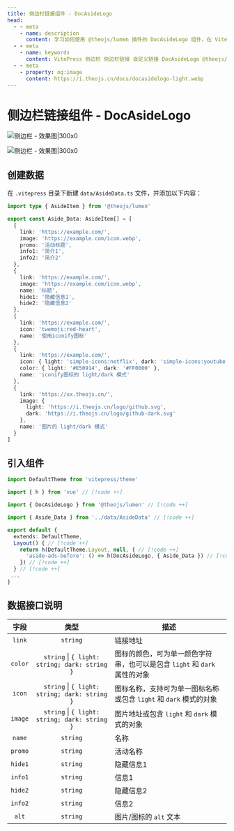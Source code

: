 ```yaml
---
title: 侧边栏链接组件 - DocAsideLogo
head:
  - - meta
    - name: description
      content: 学习如何使用 @theojs/lumen 插件的 DocAsideLogo 组件，在 VitePress 站点的侧边栏添加自定义链接、推广信息或品牌Logo。本指南将引导你配置数据并集成组件，以丰富侧边栏内容和提升用户体验。
  - - meta
    - name: keywords
      content: VitePress 侧边栏 侧边栏链接 自定义链接 DocAsideLogo @theojs/lumen Lumen Vue组件 主题插件 网站定制 推广信息 品牌Logo theojs VitePress插件 Iconify light/dark模式
  - - meta
    - property: og:image
      content: https://i.theojs.cn/docs/docasidelogo-light.webp
---
```


# 侧边栏链接组件 - DocAsideLogo

![侧边栏 - 效果图|300x0](https://i.theojs.cn/docs/docasidelogo-light.webp#light '侧边栏 - 效果图')

![侧边栏 - 效果图|300x0](https://i.theojs.cn/docs/docasidelogo-dark.webp#dark '侧边栏 - 效果图')

## 创建数据

在 `.vitepress` 目录下新建 `data/AsideData.ts` 文件，并添加以下内容：

```ts [.vitepress/data/AsideData.ts]
import type { AsideItem } from '@theojs/lumen'

export const Aside_Data: AsideItem[] = [
  {
    link: 'https://example.com/',
    image: 'https://example.com/icon.webp',
    promo: '活动标题',
    info1: '简介1',
    info2: '简介2'
  },
  {
    link: 'https://example.com/',
    image: 'https://example.com/icon.webp',
    name: '标题',
    hide1: '隐藏信息1',
    hide2: '隐藏信息2'
  },
  {
    link: 'https://example.com/',
    icon: 'twemoji:red-heart',
    name: '使用iconify图标'
  },
  {
    link: 'https://example.com/',
    icon: { light: 'simple-icons:netflix', dark: 'simple-icons:youtube' },
    color: { light: '#E50914', dark: '#FF0000' },
    name: 'iconify图标的 light/dark 模式'
  },
  {
    link: 'https://xx.theojs.cn/',
    image: {
      light: 'https://i.theojs.cn/logo/github.svg',
      dark: 'https://i.theojs.cn/logo/github-dark.svg'
    },
    name: '图片的 light/dark 模式'
  }
]
```

## 引入组件

```ts [.vitepress/theme/index.ts]
import DefaultTheme from 'vitepress/theme'

import { h } from 'vue' // [!code ++]

import { DocAsideLogo } from '@theojs/lumen' // [!code ++]

import { Aside_Data } from '../data/AsideData' // [!code ++]

export default {
  extends: DefaultTheme,
  Layout() { // [!code ++]
    return h(DefaultTheme.Layout, null, { // [!code ++]
      'aside-ads-before': () => h(DocAsideLogo, { Aside_Data }) // [!code ++]
    }) // [!code ++]
  } // [!code ++]
 ...
}
```

## 数据接口说明

|  字段   |                     类型                      | 描述                                                                                                                                                                                                     |
| :-----: | :-------------------------------------------: | -------------------------------------------------------------------------------------------------------------------------------------------------------------------------------------------------------- |
| `link`  |                   `string`                    | 链接地址                                                                                                                                                                                                 |
| `color` | `string` \| `{ light: string; dark: string }` | 图标的颜色，可为单一颜色字符串，也可以是包含 `light` 和 `dark` 属性的对象                                                                                                                                |
| `icon`  | `string` \| `{ light: string; dark: string }` | 图标名称，支持<Pill name="iconify 图标" link="https://icon-sets.iconify.design/" icon="line-md:iconify2-static" color="#1769AA" alt="iconify icon" />可为单一图标名称或包含 `light` 和 `dark` 模式的对象 |
| `image` | `string` \| `{ light: string; dark: string }` | 图片地址或包含 `light` 和 `dark` 模式的对象                                                                                                                                                              |
| `name`  |                   `string`                    | <Badge text="可选" /> 名称                                                                                                                                                                               |
| `promo` |                   `string`                    | <Badge text="可选" /> 活动名称                                                                                                                                                                           |
| `hide1` |                   `string`                    | <Badge text="可选" /> 隐藏信息1                                                                                                                                                                          |
| `info1` |                   `string`                    | <Badge text="可选" /> 信息1                                                                                                                                                                              |
| `hide2` |                   `string`                    | <Badge text="可选" /> 隐藏信息2                                                                                                                                                                          |
| `info2` |                   `string`                    | <Badge text="可选" /> 信息2                                                                                                                                                                              |
|  `alt`  |                   `string`                    | <Badge text="可选" /> 图片/图标的 `alt` 文本                                                                                                                                                             |
